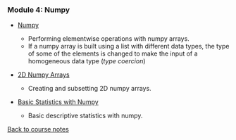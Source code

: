 ### Module 4: Numpy

* [Numpy](https://www.youtube.com/watch?v=JJ_Cq4cdVf0)
  * Performing elementwise operations with numpy arrays.
  * If a numpy array is built using a list with different data types, the type of some of the elements is changed to make the input of a homogeneous data type (_type coercion_)

* [2D Numpy Arrays](https://www.youtube.com/watch?v=nOZui0fh4ok)
  * Creating and subsetting 2D numpy arrays.

* [Basic Statistics with Numpy](https://www.youtube.com/watch?v=OUaTmKIxCpY)
  * Basic descriptive statistics with numpy.

[Back to course notes](../Course_Notes.md)

